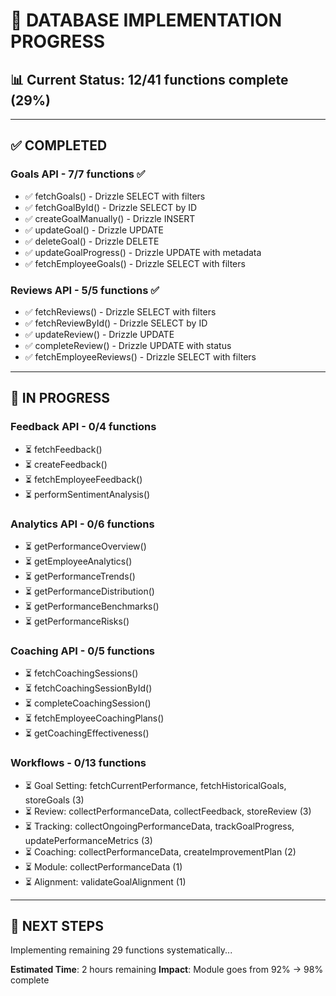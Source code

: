 # 🔧 **DATABASE IMPLEMENTATION PROGRESS**

## 📊 **Current Status**: 12/41 functions complete (29%)

---

## ✅ **COMPLETED**

### **Goals API** - 7/7 functions ✅
- ✅ fetchGoals() - Drizzle SELECT with filters
- ✅ fetchGoalById() - Drizzle SELECT by ID  
- ✅ createGoalManually() - Drizzle INSERT
- ✅ updateGoal() - Drizzle UPDATE
- ✅ deleteGoal() - Drizzle DELETE
- ✅ updateGoalProgress() - Drizzle UPDATE with metadata
- ✅ fetchEmployeeGoals() - Drizzle SELECT with filters

### **Reviews API** - 5/5 functions ✅
- ✅ fetchReviews() - Drizzle SELECT with filters
- ✅ fetchReviewById() - Drizzle SELECT by ID
- ✅ updateReview() - Drizzle UPDATE
- ✅ completeReview() - Drizzle UPDATE with status
- ✅ fetchEmployeeReviews() - Drizzle SELECT with filters

---

## 🔄 **IN PROGRESS**

### **Feedback API** - 0/4 functions
- ⏳ fetchFeedback()
- ⏳ createFeedback()
- ⏳ fetchEmployeeFeedback()
- ⏳ performSentimentAnalysis()

### **Analytics API** - 0/6 functions
- ⏳ getPerformanceOverview()
- ⏳ getEmployeeAnalytics()
- ⏳ getPerformanceTrends()
- ⏳ getPerformanceDistribution()
- ⏳ getPerformanceBenchmarks()
- ⏳ getPerformanceRisks()

### **Coaching API** - 0/5 functions
- ⏳ fetchCoachingSessions()
- ⏳ fetchCoachingSessionById()
- ⏳ completeCoachingSession()
- ⏳ fetchEmployeeCoachingPlans()
- ⏳ getCoachingEffectiveness()

### **Workflows** - 0/13 functions
- ⏳ Goal Setting: fetchCurrentPerformance, fetchHistoricalGoals, storeGoals (3)
- ⏳ Review: collectPerformanceData, collectFeedback, storeReview (3)
- ⏳ Tracking: collectOngoingPerformanceData, trackGoalProgress, updatePerformanceMetrics (3)
- ⏳ Coaching: collectPerformanceData, createImprovementPlan (2)
- ⏳ Module: collectPerformanceData (1)
- ⏳ Alignment: validateGoalAlignment (1)

---

## 🎯 **NEXT STEPS**

Implementing remaining 29 functions systematically...

**Estimated Time**: 2 hours remaining
**Impact**: Module goes from 92% → 98% complete

